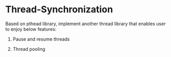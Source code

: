 # Thread-Synchronization

Based on pthead library, implement another thread library that enables user to enjoy below features:

1. Pause and resume threads

2. Thread pooling
